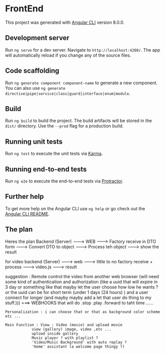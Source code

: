 # FrontEnd

This project was generated with [Angular CLI](https://github.com/angular/angular-cli) version 8.0.0.

## Development server

Run `ng serve` for a dev server. Navigate to `http://localhost:4200/`. The app will automatically reload if you change any of the source files.

## Code scaffolding

Run `ng generate component component-name` to generate a new component. You can also use `ng generate directive|pipe|service|class|guard|interface|enum|module`.

## Build

Run `ng build` to build the project. The build artifacts will be stored in the `dist/` directory. Use the `--prod` flag for a production build.

## Running unit tests

Run `ng test` to execute the unit tests via [Karma](https://karma-runner.github.io).

## Running end-to-end tests

Run `ng e2e` to execute the end-to-end tests via [Protractor](http://www.protractortest.org/).

## Further help

To get more help on the Angular CLI use `ng help` or go check out the [Angular CLI README](https://github.com/angular/angular-cli/blob/master/README.md).


## The plan
Heres the plan
Backend (Server) ---> WEB ---> Factory receive in DTO form ---> Convert DTO to object ---> Process teh object ---> show the result

for video 
backend (Server) ---> web ---> little to no factory receive + process ---> video.js ---> result

suggestion : 
    Remote control the video from another web browser (will need some kind of authentication  and authorization (like a uuid that will expire in 3 day or something like that mayby let the user choose how low he wants ? or the uuid can be for short term (under 1 days (24 hours) ) and a user connect for longer (and mayby mayby add a let that user do thing to my stuff.))) ===> WEBHOOKS that will do .stop .play .forward to taht time ......

    Personalization : i can choose that or that as background color scheme etc ...

    Main Function : View : Video (movie) and upload movie 
                view (gallery) image, video ,etc ...
                upload inside gallery
                Music player ? with playlist ?
                'Video/Music Background' with auto replay ?
                'Home' assistant (a welcome page thingy ?)
                


